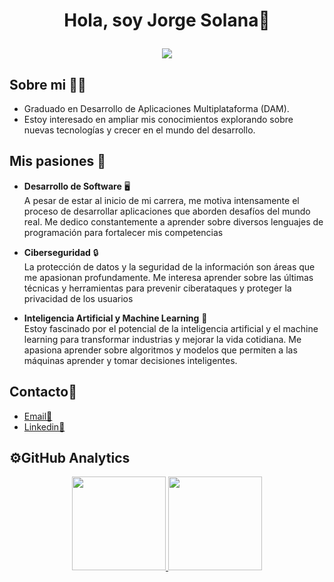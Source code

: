 <div align="center">
<h1 align="center">Hola, soy Jorge Solana👋
<p align="center">
  <img src="https://readme-typing-svg.herokuapp.com/?center=true&vCenter=true&color=cb204c&width=500&lines=Bienvenido" />
</p></h1>
</div>

## Sobre mi 👨‍💼

- Graduado en Desarrollo de Aplicaciones Multiplataforma (DAM).
- Estoy interesado en ampliar mis conocimientos explorando sobre nuevas tecnologías y crecer en el mundo del desarrollo.

## Mis pasiones 🌟  

- **Desarrollo de Software** 🖥️  
A pesar de estar al inicio de mi carrera, me motiva intensamente el proceso de desarrollar aplicaciones que aborden desafíos del mundo real. Me dedico constantemente a aprender sobre diversos lenguajes de programación para fortalecer mis competencias

- **Ciberseguridad** 🔒  
La protección de datos y la seguridad de la información son áreas que me apasionan profundamente. Me interesa aprender sobre las últimas técnicas y herramientas para prevenir ciberataques y proteger la privacidad de los usuarios  

- **Inteligencia Artificial y Machine Learning** 🤖  
Estoy fascinado por el potencial de la inteligencia artificial y el machine learning para transformar industrias y mejorar la vida cotidiana. Me apasiona aprender sobre algoritmos y modelos que permiten a las máquinas aprender y tomar decisiones inteligentes.

## Contacto📱

- [Email📧](solanaholgadojorge@gmail.com)
- [Linkedin💼](https://www.linkedin.com/in/jorge-solana-holgado-59ba65242/)

## ⚙️GitHub Analytics

<p align="center">
<a href="https://github.com/jsolanah">
  <img height="150em" src="https://github-readme-stats-eight-theta.vercel.app/api?username=jsolanah&show_icons=true&theme=algolia&include_all_commits=true&count_private=true"/>
  <img height="150em" src="https://github-readme-stats-eight-theta.vercel.app/api/top-langs/?username=jsolanah&layout=compact&langs_count=8&theme=algolia"/>
</a>
</p>
